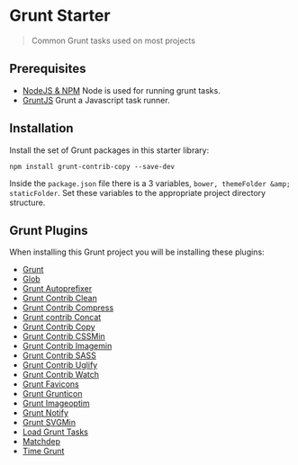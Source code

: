 # Grunt Starter

> Common Grunt tasks used on most projects

## Prerequisites

* [NodeJS & NPM](http://nodejs.org/) Node is used for running grunt tasks.
* [GruntJS](http://gruntjs.com/) Grunt a Javascript task runner.


## Installation

Install the set of Grunt packages in this starter library:

```shell
npm install grunt-contrib-copy --save-dev
```

Inside the `package.json` file there is a 3 variables, `bower, themeFolder &amp; staticFolder`. Set these variables to the appropriate project directory structure.


## Grunt Plugins

When installing this Grunt project you will be installing these plugins:

* [Grunt](http://gruntjs.com)
* [Glob](https://www.npmjs.com/package/glob)
* [Grunt Autoprefixer](https://www.npmjs.com/package/grunt-autoprefixer)
* [Grunt Contrib Clean](https://www.npmjs.com/package/grunt-contrib-clean)
* [Grunt Contrib Compress](https://www.npmjs.com/package/grunt-contrib-compress)
* [Grunt contrib Concat](https://www.npmjs.com/package/grunt-contrib-concat)
* [Grunt Contrib Copy](https://www.npmjs.com/package/grunt-contrib-copy)
* [Grunt Contrib CSSMin](https://www.npmjs.com/package/grunt-contrib-cssmin)
* [Grunt Contrib Imagemin](https://www.npmjs.com/package/grunt-contrib-imagemin)
* [Grunt Contrib SASS](https://www.npmjs.com/package/grunt-contrib-sass)
* [Grunt Contrib Uglify](https://www.npmjs.com/package/grunt-contrib-uglify)
* [Grunt Contrib Watch](https://www.npmjs.com/package/grunt-contrib-watch)
* [Grunt Favicons](https://www.npmjs.com/package/grunt-favicons)
* [Grunt Grunticon](https://www.npmjs.com/package/grunt-grunticon)
* [Grunt Imageoptim](https://www.npmjs.com/package/grunt-imageoptim)
* [Grunt Notify](https://www.npmjs.com/package/grunt-notify)
* [Grunt SVGMin](https://www.npmjs.com/package/grunt-svgmin)
* [Load Grunt Tasks](https://www.npmjs.com/package/load-grunt-tasks)
* [Matchdep](https://www.npmjs.com/package/matchdep)
* [Time Grunt](https://www.npmjs.com/package/time-grunt)
